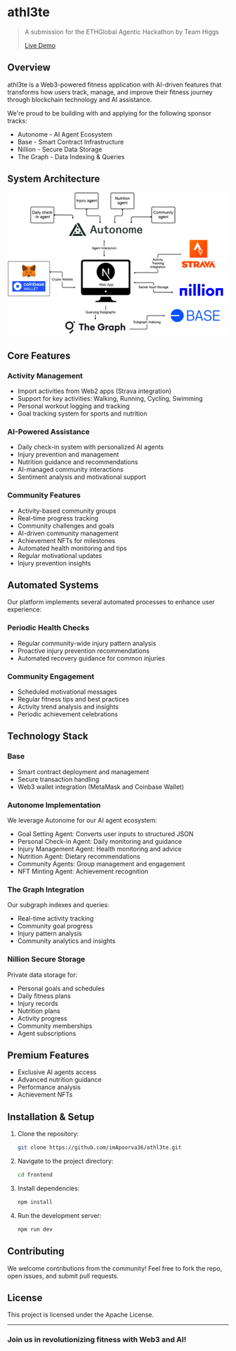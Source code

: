 # athl3te

> A submission for the ETHGlobal Agentic Hackathon by Team Higgs
>
> [Live Demo](https://athl3te.vercel.app/)

## Overview

athl3te is a Web3-powered fitness application with AI-driven features that transforms how users track, manage, and improve their fitness journey through blockchain technology and AI assistance.

We're proud to be building with and applying for the following sponsor tracks:

- Autonome - AI Agent Ecosystem
- Base - Smart Contract Infrastructure
- Nillion - Secure Data Storage
- The Graph - Data Indexing & Queries

## System Architecture

![System Architecture](frontend/public/system_arch.png)

## Core Features

### Activity Management

- Import activities from Web2 apps (Strava integration)
- Support for key activities: Walking, Running, Cycling, Swimming
- Personal workout logging and tracking
- Goal tracking system for sports and nutrition

### AI-Powered Assistance

- Daily check-in system with personalized AI agents
- Injury prevention and management
- Nutrition guidance and recommendations
- AI-managed community interactions
- Sentiment analysis and motivational support

### Community Features

- Activity-based community groups
- Real-time progress tracking
- Community challenges and goals
- AI-driven community management
- Achievement NFTs for milestones
- Automated health monitoring and tips
- Regular motivational updates
- Injury prevention insights

## Automated Systems

Our platform implements several automated processes to enhance user experience:

### Periodic Health Checks

- Regular community-wide injury pattern analysis
- Proactive injury prevention recommendations
- Automated recovery guidance for common injuries

### Community Engagement

- Scheduled motivational messages
- Regular fitness tips and best practices
- Activity trend analysis and insights
- Periodic achievement celebrations

## Technology Stack

### Base

- Smart contract deployment and management
- Secure transaction handling
- Web3 wallet integration (MetaMask and Coinbase Wallet)

### Autonome Implementation

We leverage Autonome for our AI agent ecosystem:

- Goal Setting Agent: Converts user inputs to structured JSON
- Personal Check-in Agent: Daily monitoring and guidance
- Injury Management Agent: Health monitoring and advice
- Nutrition Agent: Dietary recommendations
- Community Agents: Group management and engagement
- NFT Minting Agent: Achievement recognition

### The Graph Integration

Our subgraph indexes and queries:

- Real-time activity tracking
- Community goal progress
- Injury pattern analysis
- Community analytics and insights

### Nillion Secure Storage

Private data storage for:

- Personal goals and schedules
- Daily fitness plans
- Injury records
- Nutrition plans
- Activity progress
- Community memberships
- Agent subscriptions

## Premium Features

- Exclusive AI agents access
- Advanced nutrition guidance
- Performance analysis
- Achievement NFTs

## Installation & Setup

1. Clone the repository:
   ```sh
   git clone https://github.com/imApoorva36/athl3te.git
   ```
2. Navigate to the project directory:
   ```sh
   cd frontend
   ```
3. Install dependencies:
   ```sh
   npm install
   ```
4. Run the development server:
   ```sh
   npm run dev
   ```

## Contributing

We welcome contributions from the community! Feel free to fork the repo, open issues, and submit pull requests.

## License

This project is licensed under the Apache License.

---

### Join us in revolutionizing fitness with Web3 and AI!
